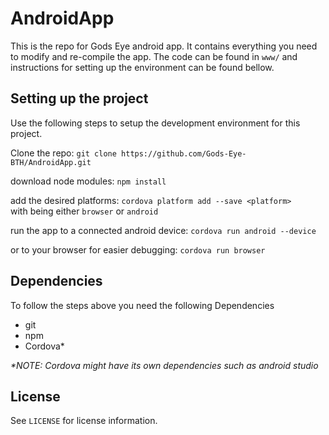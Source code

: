 # AndroidApp

This is the repo for Gods Eye android app. It contains everything you need
to modify and re-compile the app. The code can be found in `www/` and instructions
for setting up the environment can be found bellow.

## Setting up the project
Use the following steps to setup the development environment for this project.

Clone the repo: `git clone https://github.com/Gods-Eye-BTH/AndroidApp.git`

download node modules: `npm install`

add the desired platforms: `cordova platform add --save <platform>`  
with <platform> being either `browser` or `android`

run the app to a connected android device: `cordova run android --device`

or to your browser for easier debugging: `cordova run browser`


## Dependencies
To follow the steps above you need the following Dependencies

- git
- npm
- Cordova\*

*\*NOTE: Cordova might have its own dependencies such as android studio*

## License
See `LICENSE` for license information.
